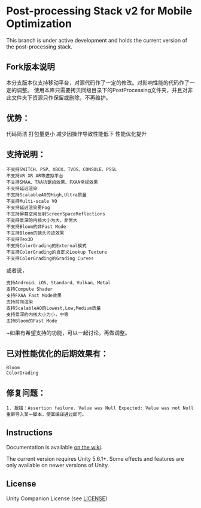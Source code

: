# Post-processing Stack v2 for Mobile Optimization

This branch is under active development and holds the current version of the post-processing stack. 

Fork版本说明
------------

本分支版本仅支持移动平台，对源代码作了一定的修改。对影响性能的代码作了一定的调整。
使用本库只需要拷贝同级目录下的PostProcessing文件夹，并且对非此文件夹下资源只作保留或删除，不再维护。

优势：
------------

代码简洁 打包量更小 减少因操作导致性能低下 性能优化提升

支持说明：
------------

	不支持SWITCH、PSP、XBOX、TVOS、CONSOLE、PSSL
	不支持VR XR AR等虚拟平台
	不支持SMAA、TAA抗锯齿效果、FXAA常规效果
	不支持延迟渲染
	不支持ScalableAO的High,Ultra质量
	不支持Multi-scale VO
	不支持延迟渲染雾Fog
	不支持屏幕空间反射ScreenSpaceReflections
	不支持景深的内核大小为大，非常大
	不支持Bloom的非Fast Mode
	不支持Bloom的镜头污迹效果
	不支持Tex3D
	不支持ColorGrading的External模式
	不支持ColorGrading的自定义Lookup Texture
	不支持ColorGrading的Grading Curves

或者说，

	支持Android、iOS、Standard、Vulkan、Metal
	支持Compute Shader
	支持FXAA Fast Mode效果
	支持前向渲染
	支持ScalableAO的Lowest,Low,Medium质量
	支持景深的内核大小为小，中等
	支持Bloom的Fast Mode

~如果有希望支持的功能，可以一起讨论，再做调整。

已对性能优化的后期效果有：
------------

	Bloom
	ColorGrading

修复问题：
------------
	1. 报错：Assertion failure. Value was Null Expected: Value was not Null
	重新导入某一脚本，使其编译通过即可。
	
Instructions
------------

Documentation is available [on the wiki](https://github.com/Unity-Technologies/PostProcessing/wiki).

The current version requires Unity 5.6.1+. Some effects and features are only available on newer versions of Unity.

License
-------

Unity Companion License (see [LICENSE](LICENSE.md))
